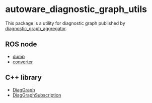 # autoware_diagnostic_graph_utils

This package is a utility for diagnostic graph published by [diagnostic_graph_aggregator](../autoware_diagnostic_graph_aggregator/README.md).

## ROS node

- [dump](./doc/node/dump.md)
- [converter](./doc/node/converter.md)

## C++ library

- [DiagGraph](./include/autoware/diagnostic_graph_utils/graph.hpp)
- [DiagGraphSubscription](./include/autoware/diagnostic_graph_utils/subscription.hpp)
